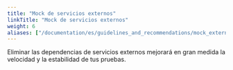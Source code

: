 ```yaml
---
title: "Mock de servicios externos"
linkTitle: "Mock de servicios externos"
weight: 6
aliases: ["/documentation/es/guidelines_and_recommendations/mock_external_services/"]  
---
```


Eliminar las dependencias de servicios externos 
mejorará en gran medida la velocidad y la estabilidad 
de tus pruebas.
